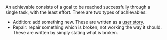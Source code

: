 An achievable consists of a goal to be reached successfully through a single task, with the least effort. There are two types of achievables:

* Addition: add something new. These are written as a [user story](https://github.com/newatoms/guides/tree/ready/board-guide#user-story).
* Repair: repair something which is broken; not working the way it should. These are written by simply stating what is broken.
